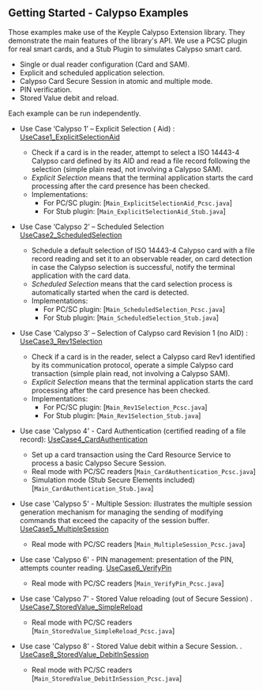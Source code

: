 Getting Started - Calypso Examples
---

Those examples make use of the Keyple Calypso Extension library. They demonstrate the main features of the library's
API. We use a PCSC plugin for real smart cards, and a Stub Plugin to simulates Calypso smart card.

* Single or dual reader configuration (Card and SAM).
* Explicit and scheduled application selection.
* Calypso Card Secure Session in atomic and multiple mode.
* PIN verification.
* Stored Value debit and reload.

Each example can be run independently.

* Use Case ‘Calypso 1’ – Explicit Selection (
  Aid) : [UseCase1_ExplicitSelectionAid](https://github.com/eclipse/keyple-card-calypso-lib/tree/main/examples/src/main/java/org/eclipse/keyple/card/calypso/examples/UseCase1_ExplicitSelectionAid)
    * Check if a card is in the reader, attempt to select a ISO 14443-4 Calypso card defined by its AID and read a file
      record following the selection (simple plain read, not involving a Calypso SAM).
    * _Explicit Selection_ means that the terminal application starts the card processing after the card presence has
      been checked.
    * Implementations:
        * For PC/SC plugin: [`Main_ExplicitSelectionAid_Pcsc.java`]
        * For Stub plugin: [`Main_ExplicitSelectionAid_Stub.java`]
* Use Case ‘Calypso 2’ – Scheduled
  Selection [UseCase2_ScheduledSelection](https://github.com/eclipse/keyple-card-calypso-lib/tree/main/examples/src/main/java/org/eclipse/keyple/card/calypso/examples/UseCase2_ScheduledSelection)
    * Schedule a default selection of ISO 14443-4 Calypso card with a file record reading and set it to an observable
      reader, on card detection in case the Calypso selection is successful, notify the terminal application with the
      card data.
    * _Scheduled Selection_ means that the card selection process is automatically started when the card is detected.
    * Implementations:
        * For PC/SC plugin: [`Main_ScheduledSelection_Pcsc.java`]
        * For Stub plugin: [`Main_ScheduledSelection_Stub.java`]
* Use Case ‘Calypso 3’ – Selection of Calypso card Revision 1 (no
  AID) : [UseCase3_Rev1Selection](https://github.com/eclipse/keyple-card-calypso-lib/tree/main/examples/src/main/java/org/eclipse/keyple/card/calypso/examples/UseCase3_Rev1Selection)
    * Check if a card is in the reader, select a Calypso card Rev1 identified by its communication protocol, operate a
      simple Calypso card transaction (simple plain read, not involving a Calypso SAM).
    * _Explicit Selection_ means that the terminal application starts the card processing after the card presence has
      been checked.
    * Implementations:
        * For PC/SC plugin: [`Main_Rev1Selection_Pcsc.java`]
        * For Stub plugin: [`Main_Rev1Selection_Stub.java`]
* Use case 'Calypso 4' - Card Authentication (certified reading of a file
  record):  [UseCase4_CardAuthentication](https://github.com/eclipse/keyple-card-calypso-lib/tree/main/examples/src/main/java/org/eclipse/keyple/card/calypso/examples/UseCase4_CardAuthentication)
    * Set up a card transaction using the Card Resource Service to process a basic Calypso Secure Session.
    * Real mode with PC/SC readers [`Main_CardAuthentication_Pcsc.java`]
    * Simulation mode  (Stub Secure Elements included) [`Main_CardAuthentication_Stub.java`]

* Use case 'Calypso 5' - Multiple Session: illustrates the multiple session generation mechanism for managing the
  sending of modifying commands that exceed the capacity of the session
  buffer. [UseCase5_MultipleSession](https://github.com/eclipse/keyple-card-calypso-lib/tree/main/examples/src/main/java/org/eclipse/keyple/card/calypso/examples/UseCase5_MultipleSession)
    * Real mode with PC/SC readers [`Main_MultipleSession_Pcsc.java`]

* Use case 'Calypso 6' - PIN management: presentation of the PIN, attempts counter
  reading. [UseCase6_VerifyPin](https://github.com/eclipse/keyple-card-calypso-lib/tree/main/examples/src/main/java/org/eclipse/keyple/card/calypso/examples/UseCase6_VerifyPin)
    * Real mode with PC/SC readers [`Main_VerifyPin_Pcsc.java`]

* Use case 'Calypso 7' - Stored Value reloading (out of Secure Session)
  . [UseCase7_StoredValue_SimpleReload](https://github.com/eclipse/keyple-card-calypso-lib/tree/main/examples/src/main/java/org/eclipse/keyple/card/calypso/examples/UseCase7_StoredValue_SimpleReload)
    * Real mode with PC/SC readers [`Main_StoredValue_SimpleReload_Pcsc.java`]

* Use case 'Calypso 8' - Stored Value debit within a Secure Session.
  . [UseCase8_StoredValue_DebitInSession](https://github.com/eclipse/keyple-card-calypso-lib/tree/main/examples/src/main/java/org/eclipse/keyple/card/calypso/examples/UseCase8_StoredValue_DebitInSession)
    * Real mode with PC/SC readers [`Main_StoredValue_DebitInSession_Pcsc.java`]